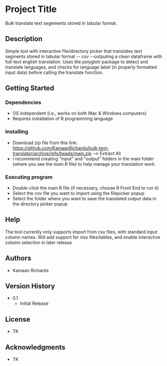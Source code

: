 # Project Title

Bulk translate text segements stored in tabular format.

## Description

Simple tool with interactive file/directory picker that translates text segments stored in tabular format -- csv --outputing a clean dataframe with full-text english translation. Uses the polyglotr package to detect and translate languages, and checks for language label (in properly formatted input data) before calling the translate function.

## Getting Started

### Dependencies

* OS independent (i.e., works on both Mac & Windows computers)
* Requires installation of R programming language

### Installing

* Download zip file from this link: https://github.com/KamaanRichards/bulk-text-translator/archive/refs/heads/main.zip --> Extract All
* I recommend creating "input" and "output" folders in the main folder (where you see the main.R file) to help manage your translation work

### Executing program

* Double-click the main.R file (if necessary, choose R Front End to run it)
* Select the csv file you want to import using the filepicker popup
* Select the folder where you want to save the translated output data in the directory picker popup

## Help

The tool currently only supports import from csv files, with standard input column names. Will add support for xlsx files/tables, and enable interactive column selection in later release

## Authors

* Kamaan Richards  

## Version History

* 0.1
    * Initial Release

## License

* TK

## Acknowledgments

* TK
